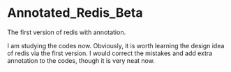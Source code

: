 Annotated_Redis_Beta
====================

The first version of redis with annotation.

I am studying the codes now. Obviously, it is worth learning the design idea of redis via the first version. I would correct the mistakes and add extra annotation to the codes, though it is very neat now.
